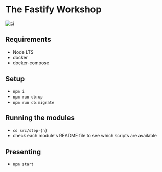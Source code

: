 # The Fastify Workshop

![ci](https://github.com/nearform/the-fastify-workshop/workflows/ci/badge.svg)

## Requirements

- Node LTS
- docker
- docker-compose

## Setup

- `npm i`
- `npm run db:up`
- `npm run db:migrate`

## Running the modules

- `cd src/step-{n}`
- check each module's README file to see which scripts are available

## Presenting

- `npm start`
